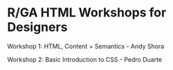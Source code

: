 R/GA HTML Workshops for Designers
===============================

Workshop 1: HTML, Content + Semantics - Andy Shora

Workshop 2: Basic Introduction to CSS - Pedro Duarte